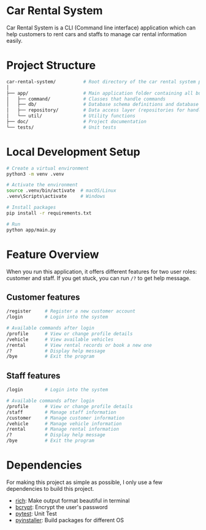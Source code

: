 # Car Rental System

Car Rental System is a CLI (Command line interface) application which can help customers to rent cars and staffs to manage car rental information easily.

# Project Structure

```bash
car-rental-system/          # Root directory of the car rental system project
│
├── app/                    # Main application folder containing all business logic
│   ├── command/            # Classes that handle commands
│   ├── db/                 # Database schema definitions and database access classes
│   ├── repository/         # Data access layer (repositories for handling CRUD)
│   └── util/               # Utility functions
├── doc/                    # Project documentation
└── tests/                  # Unit tests
```

# Local Development Setup

```bash
# Create a virtual environment
python3 -m venv .venv

# Activate the environment
source .venv/bin/activate  # macOS/Linux
.venv\Scripts\activate     # Windows

# Install packages
pip install -r requirements.txt

# Run
python app/main.py
```

# Feature Overview

When you run this application, it offers different features for two user roles: customer and staff. If you get stuck, you can run `/?` to get help message.

## Customer features

```bash
/register     # Register a new customer account
/login        # Login into the system

# Available commands after login
/profile      # View or change profile details
/vehicle      # View available vehicles
/rental       # View rental records or book a new one
/?            # Display help message
/bye          # Exit the program
```

## Staff features

```bash
/login        # Login into the system

# Available commands after login
/profile      # View or change profile details
/staff        # Manage staff information
/customer     # Manage customer information
/vehicle      # Manage vehicle information
/rental       # Manage rental information
/?            # Display help message
/bye          # Exit the program
```

# Dependencies

For making this project as simple as possible, I only use a few dependencies to build this project.

- [rich](https://pypi.org/project/rich/): Make output format beautiful in terminal
- [bcrypt](https://pypi.org/project/bcrypt/): Encrypt the user's password
- [pytest](https://pypi.org/project/pytest/): Unit Test
- [pyinstaller](https://pypi.org/project/pyinstaller/): Build packages for different OS
